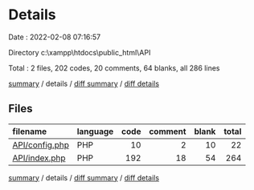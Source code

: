 # Details

Date : 2022-02-08 07:16:57

Directory c:\xampp\htdocs\public_html\API

Total : 2 files,  202 codes, 20 comments, 64 blanks, all 286 lines

[summary](results.md) / details / [diff summary](diff.md) / [diff details](diff-details.md)

## Files
| filename | language | code | comment | blank | total |
| :--- | :--- | ---: | ---: | ---: | ---: |
| [API/config.php](/API/config.php) | PHP | 10 | 2 | 10 | 22 |
| [API/index.php](/API/index.php) | PHP | 192 | 18 | 54 | 264 |

[summary](results.md) / details / [diff summary](diff.md) / [diff details](diff-details.md)